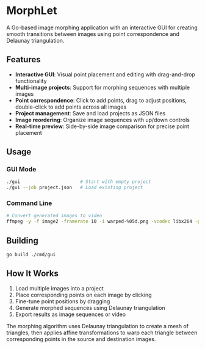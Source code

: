 # MorphLet

A Go-based image morphing application with an interactive GUI for creating smooth transitions between images using point correspondence and Delaunay triangulation.

## Features

- **Interactive GUI**: Visual point placement and editing with drag-and-drop functionality
- **Multi-image projects**: Support for morphing sequences with multiple images
- **Point correspondence**: Click to add points, drag to adjust positions, double-click to add points across all images
- **Project management**: Save and load projects as JSON files
- **Image reordering**: Organize image sequences with up/down controls
- **Real-time preview**: Side-by-side image comparison for precise point placement

## Usage

### GUI Mode
```bash
./gui                      # Start with empty project
./gui --job project.json   # Load existing project
```

### Command Line
```bash
# Convert generated images to video
ffmpeg -y -f image2 -framerate 10 -i warped-%05d.png -vcodec libx264 -pix_fmt yuv420p video.mp4
```

## Building

```bash
go build ./cmd/gui
```

## How It Works

1. Load multiple images into a project
2. Place corresponding points on each image by clicking
3. Fine-tune point positions by dragging
4. Generate morphed sequences using Delaunay triangulation
5. Export results as image sequences or video

The morphing algorithm uses Delaunay triangulation to create a mesh of triangles, then applies affine transformations to warp each triangle between corresponding points in the source and destination images.